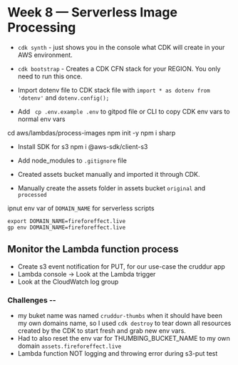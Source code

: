 # Week 8 — Serverless Image Processing

- `cdk synth` - just shows you in the console what CDK will create in your AWS environment.

- `cdk bootstrap` - Creates a CDK CFN stack for your REGION. You only need to run this once.

- Import dotenv file to CDK stack file with `import * as dotenv from 'dotenv'` and `dotenv.config();`

- Add ` cp .env.example .env` to gitpod file or CLI to copy CDK env vars to normal env vars

cd aws/lambdas/process-images
npm init -y
npm i sharp
- Install SDK for s3
npm i @aws-sdk/client-s3

- Add node_modules to `.gitignore` file


- Created assets bucket manually and imported it through CDK.
- Manually create the assets folder in assets bucket `original` and `processed`

ipnut env var of `DOMAIN_NAME` for serverless scripts

```
export DOMAIN_NAME=fireforeffect.live
gp env DOMAIN_NAME=fireforeffect.live
```

## Monitor the Lambda function process
- Create s3 event notification for PUT, for our use-case the cruddur app
- Lambda console -> Look at the Lambda trigger
- Look at the CloudWatch log group

### Challenges --
- my buket name was named `cruddur-thumbs` when it should have been my own domains name, so I used `cdk destroy` to tear down all resources created by the CDK to start fresh and grab new env vars.
- Had to also reset the env var for THUMBING_BUCKET_NAME to my own domain `assets.fireforeffect.live`
- Lambda function NOT logging and throwing error during s3-put test
